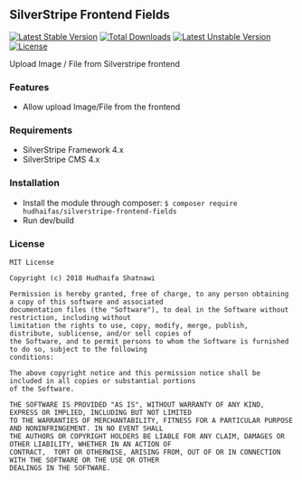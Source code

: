 ## SilverStripe Frontend Fields

[![Latest Stable Version](https://poser.pugx.org/hudhaifas/silverstripe-frontend-fields/v/stable)](https://packagist.org/packages/hudhaifas/silverstripe-frontend-fields) [![Total Downloads](https://poser.pugx.org/hudhaifas/silverstripe-frontend-fields/downloads)](https://packagist.org/packages/hudhaifas/silverstripe-frontend-fields) [![Latest Unstable Version](https://poser.pugx.org/hudhaifas/silverstripe-frontend-fields/v/unstable)](https://packagist.org/packages/hudhaifas/silverstripe-frontend-fields) [![License](https://poser.pugx.org/hudhaifas/silverstripe-frontend-fields/license)](https://packagist.org/packages/hudhaifas/silverstripe-frontend-fields)

Upload Image / File from Silverstripe frontend

### Features
- Allow upload Image/File from the frontend

### Requirements
- SilverStripe Framework 4.x
- SilverStripe CMS 4.x

### Installation
- Install the module through composer:
`$ composer require hudhaifas/silverstripe-frontend-fields`
- Run dev/build

### License

    MIT License

    Copyright (c) 2018 Hudhaifa Shatnawi

    Permission is hereby granted, free of charge, to any person obtaining a copy of this software and associated 
    documentation files (the "Software"), to deal in the Software without restriction, including without 
    limitation the rights to use, copy, modify, merge, publish, distribute, sublicense, and/or sell copies of 
    the Software, and to permit persons to whom the Software is furnished to do so, subject to the following
    conditions:

    The above copyright notice and this permission notice shall be included in all copies or substantial portions 
    of the Software.

    THE SOFTWARE IS PROVIDED "AS IS", WITHOUT WARRANTY OF ANY KIND, EXPRESS OR IMPLIED, INCLUDING BUT NOT LIMITED 
    TO THE WARRANTIES OF MERCHANTABILITY, FITNESS FOR A PARTICULAR PURPOSE AND NONINFRINGEMENT. IN NO EVENT SHALL 
    THE AUTHORS OR COPYRIGHT HOLDERS BE LIABLE FOR ANY CLAIM, DAMAGES OR OTHER LIABILITY, WHETHER IN AN ACTION OF 
    CONTRACT,  TORT OR OTHERWISE, ARISING FROM, OUT OF OR IN CONNECTION WITH THE SOFTWARE OR THE USE OR OTHER 
    DEALINGS IN THE SOFTWARE.


   [github.com]: <http://github.com/hudhaifas/silverstripe-librarian/issues>
